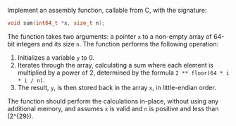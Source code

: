 Implement an assembly function, callable from C, with the signature:

```c
void sum(int64_t *x, size_t n);
```

The function takes two arguments: a pointer `x` to a non-empty array of 64-bit integers and its size `n`. The function performs the following operation:

1. Initializes a variable `y` to 0.
2. Iterates through the array, calculating a sum where each element is multiplied by a power of 2, determined by the formula `2 ** floor(64 * i * i / n)`.
3. The result, `y`, is then stored back in the array `x`, in little-endian order.

The function should perform the calculations in-place, without using any additional memory, and assumes `x` is valid and `n` is positive and less than \(2^{29}\).
